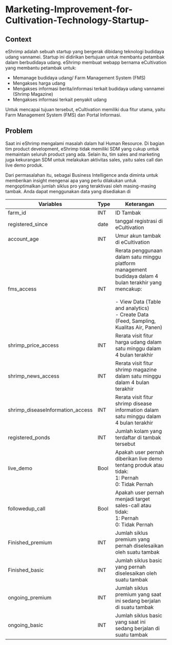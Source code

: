 # Marketing-Improvement-for-Cultivation-Technology-Startup-

## Context
eShrimp adalah sebuah startup yang bergerak dibidang teknologi budidaya udang vannamei. Startup ini didirikan bertujuan untuk membantu petambak dalam berbudidaya udang. eShrimp membuat webapp bernama eCultivation yang membantu petambak untuk:

- Memanage budidaya udang/ Farm Management System (FMS)
- Mengakses harga udang
- Mengakses informasi berita/informasi terkait budidaya udang vannamei (Shrimp Magazine)
- Mengakses informasi terkait penyakit udang

Untuk mencapai tujuan tersebut, eCultivation memiliki dua fitur utama, yaitu Farm Management System (FMS) dan Portal Informasi. 

## Problem
Saat ini eShrimp mengalami masalah dalam hal Human Resource. Di bagian tim product development, eShrimp tidak memiliki SDM yang cukup untuk memaintain seluruh product yang ada. Selain itu, tim sales and marketing juga kekurangan SDM untuk melakukan aktivitas sales, yaitu sales call dan live demo produk.

Dari permasalahan itu, sebagai Business Intelligence anda diminta untuk memberikan insight mengenai apa yang perlu dilakukan untuk mengoptimalkan jumlah siklus pro yang teraktivasi oleh masing-masing tambak. Anda dapat menggunakan data yang disediakan di

| Variables                        | Type | Keterangan                                                                                                                                                                                             |
| -------------------------------- | ---- | ------------------------------------------------------------------------------------------------------------------------------------------------------------------------------------------------------ |
| farm_id                          | INT  | ID Tambak                                                                                                                                                                                              |
| registered_since                 | date | tanggal registrasi di eCultivation                                                                                                                                                                     |
| account_age                      | INT  | Umur akun tambak di eCultivation                                                                                                                                                                       |
| fms_access                       | INT  | Rerata penggunaan dalam satu minggu platform management budidaya dalam 4 bulan terakhir yang mencakup:<br><br>- View Data (Table and analytics)<br>- Create Data (Feed, Sampling, Kualitas Air, Panen) |
| shrimp_price_access              | INT  | Rerata visit fitur harga udang dalam satu minggu dalam 4 bulan terakhir                                                                                                                                |
| shrimp_news_access               | INT  | Rerata visit fitur shrimp magazine dalam satu minggu dalam 4 bulan terakhir                                                                                                                            |
| shrimp_diseaseInformation_access | INT  | Rerata visit fitur shrimp disease information dalam satu minggu dalam 4 bulan terakhir                                                                                                                 |
| registered_ponds                 | INT  | Jumlah kolam yang terdaftar di tambak tersebut                                                                                                                                                         |
| live_demo                        | Bool | Apakah user pernah diberikan live demo tentang produk atau tidak:<br>1: Pernah<br>0: Tidak Pernah                                                                                                      |
| followedup_call                  | Bool | Apakah user pernah menjadi target sales-call atau tidak:<br>1: Pernah<br>0: Tidak Pernah                                                                                                               |
| Finished_premium                 | INT  | Jumlah siklus premium yang pernah diselesaikan oleh suatu tambak                                                                                                                                       |
| Finished_basic                   | INT  | Jumlah siklus basic yang pernah diselesaikan oleh suatu tambak                                                                                                                                         |
| ongoing_premium                  | INT  | Jumlah siklus premium yang saat ini sedang berjalan di suatu tambak                                                                                                                                    |
| ongoing_basic                    | INT  | Jumlah siklus basic yang saat ini sedang berjalan di suatu tambak                                                                                                                                      |
